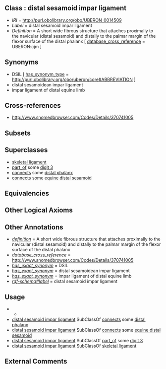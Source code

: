 
## Class : distal sesamoid impar ligament

 * *IRI* = http://purl.obolibrary.org/obo/UBERON_0014509
 * *Label* = distal sesamoid impar ligament
 * *Definition* = A short wide fibrous structure that attaches proximally to the navicular (distal sesamoid) and distally to the palmar margin of the flexor surface of the distal phalanx [ [database_cross_reference](../../ef/oboInOwl#hasDbXref.md) = UBERON:cjm ]

## Synonyms

 * DSIL [ [has_synonym_type](../../pe/oboInOwl#hasSynonymType.md) = http://purl.obolibrary.org/obo/uberon/core#ABBREVIATION ]
 * distal sesamoidean impar ligament
 * impar ligament of distal equine limb

## Cross-references

 * http://www.snomedbrowser.com/Codes/Details/370741005

## Subsets


## Superclasses

 * [skeletal ligament](../../UBERON/46/UBERON_0008846.md)
 * [part_of](../../BFO/50/BFO_0000050.md) some [digit 3](../../UBERON/50/UBERON_0006050.md)
 * [connects](../../RO/76/RO_0002176.md) some [distal phalanx](../../UBERON/00/UBERON_0004300.md)
 * [connects](../../RO/76/RO_0002176.md) some [equine distal sesamoid](../../UBERON/59/UBERON_0010759.md)

## Equivalencies


## Other Logical Axioms


## Other Annotations

 * *[definition](../../IAO/15/IAO_0000115.md)* = A short wide fibrous structure that attaches proximally to the navicular (distal sesamoid) and distally to the palmar margin of the flexor surface of the distal phalanx
 * *[database_cross_reference](../../ef/oboInOwl#hasDbXref.md)* = http://www.snomedbrowser.com/Codes/Details/370741005
 * *[has_exact_synonym](../../ym/oboInOwl#hasExactSynonym.md)* = DSIL
 * *[has_exact_synonym](../../ym/oboInOwl#hasExactSynonym.md)* = distal sesamoidean impar ligament
 * *[has_exact_synonym](../../ym/oboInOwl#hasExactSynonym.md)* = impar ligament of distal equine limb
 * *[rdf-schema#label](../../el/rdf-schema#label.md)* = distal sesamoid impar ligament

## Usage

 * -
 * [distal sesamoid impar ligament](../../UBERON/09/UBERON_0014509.md) SubClassOf [connects](../../RO/76/RO_0002176.md) some [distal phalanx](../../UBERON/00/UBERON_0004300.md)
 * [distal sesamoid impar ligament](../../UBERON/09/UBERON_0014509.md) SubClassOf [connects](../../RO/76/RO_0002176.md) some [equine distal sesamoid](../../UBERON/59/UBERON_0010759.md)
 * [distal sesamoid impar ligament](../../UBERON/09/UBERON_0014509.md) SubClassOf [part_of](../../BFO/50/BFO_0000050.md) some [digit 3](../../UBERON/50/UBERON_0006050.md)
 * [distal sesamoid impar ligament](../../UBERON/09/UBERON_0014509.md) SubClassOf [skeletal ligament](../../UBERON/46/UBERON_0008846.md)

## External Comments

